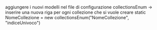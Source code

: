aggiungere i nuovi modelli nel file di configurazione collectionsEnum
-> inserire una nuova riga per ogni collezione che si vuole creare
static NomeCollezione = new collectionsEnum("NomeCollezione", "indiceUnivoco")
